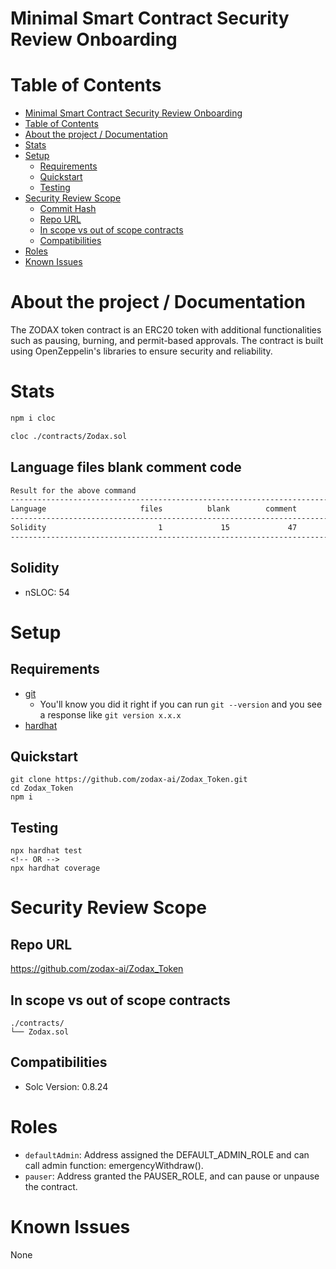 # Minimal Smart Contract Security Review Onboarding

# Table of Contents

- [Minimal Smart Contract Security Review Onboarding](#minimal-smart-contract-security-review-onboarding)
- [Table of Contents](#table-of-contents)
- [About the project / Documentation](#about-the-project--documentation)
- [Stats](#stats)
- [Setup](#setup)
  - [Requirements](#requirements)
  - [Quickstart](#quickstart)
  - [Testing](#testing)
- [Security Review Scope](#security-review-scope)
  - [Commit Hash](#commit-hash)
  - [Repo URL](#repo-url)
  - [In scope vs out of scope contracts](#in-scope-vs-out-of-scope-contracts)
  - [Compatibilities](#compatibilities)
- [Roles](#roles)
- [Known Issues](#known-issues)

# About the project / Documentation

The ZODAX token contract is an ERC20 token with additional functionalities such as pausing, burning, and permit-based approvals. The contract is built using OpenZeppelin's libraries to ensure security and reliability.

# Stats

```sh
npm i cloc
```

```sh
cloc ./contracts/Zodax.sol
```

## Language files blank comment code

```sh
Result for the above command
-------------------------------------------------------------------------------
Language                     files          blank        comment           code
-------------------------------------------------------------------------------
Solidity                         1             15             47             54
-------------------------------------------------------------------------------
```

## Solidity

- nSLOC: 54

# Setup

## Requirements

- [git](https://git-scm.com/book/en/v2/Getting-Started-Installing-Git)
  - You'll know you did it right if you can run `git --version` and you see a response like `git version x.x.x`
- [hardhat](https://hardhat.org/)

## Quickstart

```
git clone https://github.com/zodax-ai/Zodax_Token.git
cd Zodax_Token
npm i
```

## Testing

```
npx hardhat test
<!-- OR -->
npx hardhat coverage
```

# Security Review Scope

## Repo URL

https://github.com/zodax-ai/Zodax_Token

## In scope vs out of scope contracts

```
./contracts/
└── Zodax.sol
```

## Compatibilities

- Solc Version: 0.8.24

# Roles

- `defaultAdmin`: Address assigned the DEFAULT_ADMIN_ROLE and can call admin function: emergencyWithdraw().
- `pauser`: Address granted the PAUSER_ROLE, and can pause or unpause the contract.

# Known Issues

None

